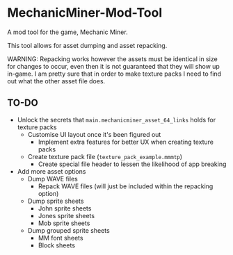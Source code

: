 # MechanicMiner-Mod-Tool
A mod tool for the game, Mechanic Miner.

This tool allows for asset dumping and asset repacking.

WARNING: Repacking works however the assets must be identical in size for changes to occur, even then it is not guaranteed that they will show up in-game. I am pretty sure that in order to make texture packs I need to find out what the other asset file does.

## TO-DO
* Unlock the secrets that `main.mechanicminer_asset_64_links` holds for texture packs
  * Customise UI layout once it's been figured out
    * Implement extra features for better UX when creating texture packs
  * Create texture pack file (`texture_pack_example.mmmtp`)
    * Create special file header to lessen the likelihood of app breaking
* Add more asset options
  * Dump WAVE files
    * Repack WAVE files (will just be included within the repacking option)
  * Dump sprite sheets
    * John sprite sheets
    * Jones sprite sheets
    * Mob sprite sheets
  * Dump grouped sprite sheets
    * MM font sheets
    * Block sheets
